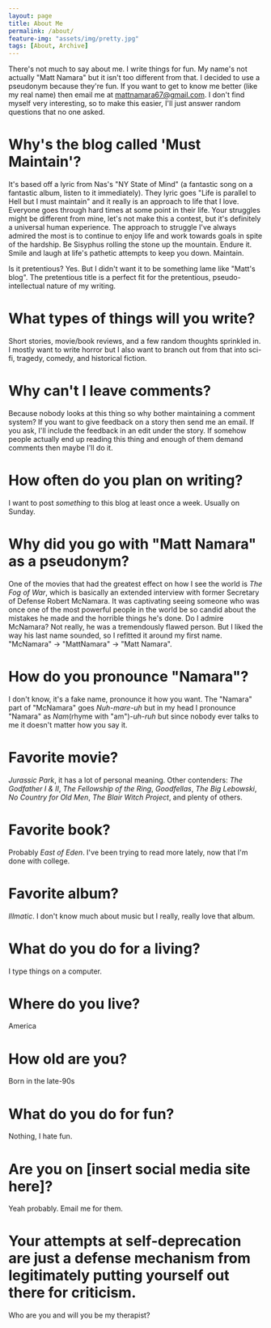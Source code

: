```yaml
---
layout: page
title: About Me
permalink: /about/
feature-img: "assets/img/pretty.jpg"
tags: [About, Archive]
---
```

There's not much to say about me. I write things for fun. My name's not actually "Matt Namara" but it isn't too different from that.
I decided to use a pseudonym because they're fun. If you want to get to know me better (like my real name) then email me at [mattnamara67@gmail.com](mailto:mattnamara67@gmail.com).
I don't find myself very interesting, so to make this easier, I'll just answer random questions that no one asked.

# Why's the blog called 'Must Maintain'?
It's based off a lyric from Nas's "NY State of Mind" (a fantastic song on a fantastic album, listen to it immediately). They
lyric goes "Life is parallel to Hell but I must maintain" and it really is an approach to life that I love. Everyone goes through hard times at some point in their life. Your struggles might be different from mine, let's not make this a contest, but it's definitely a universal human experience. The approach to struggle I've always admired the most is to continue to enjoy life and work towards goals in spite of the hardship. Be Sisyphus rolling the stone up the mountain. Endure it. Smile and laugh at life's pathetic attempts to keep you down. Maintain.

Is it pretentious? Yes. But I didn't want it to be something lame like "Matt's blog". The pretentious title is a perfect fit for the pretentious, pseudo-intellectual nature of my writing.

# What types of things will you write?
Short stories, movie/book reviews, and a few random thoughts sprinkled in. I mostly want to write horror but I also want to branch out from that into sci-fi, tragedy, comedy, and historical fiction.

# Why can't I leave comments?
Because nobody looks at this thing so why bother maintaining a comment system? If you want to give feedback on a story then send me an email. If you ask, I'll include the feedback in an edit under the story. If somehow people actually end up reading this thing and enough of them demand comments then maybe I'll do it.

# How often do you plan on writing?
I want to post *something* to this blog at least once a week. Usually on Sunday.

# Why did you go with "Matt Namara" as a pseudonym?
One of the movies that had the greatest effect on how I see the world is *The Fog of War*, which is basically an extended interview with former Secretary of Defense Robert McNamara. It was captivating seeing someone who was once one of the most powerful people in the world be so candid about the mistakes he made and the horrible things he's done. Do I admire McNamara? Not really, he was a tremendously flawed person. But I liked the way his last name sounded, so I refitted it around my first name. "McNamara" -> "MattNamara" -> "Matt Namara".

# How do you pronounce "Namara"?
I don't know, it's a fake name, pronounce it how you want. The "Namara" part of "McNamara" goes *Nuh-mare-uh* but in my head I pronounce "Namara" as *Nam*(rhyme with "am")-*uh*-*ruh* but since nobody ever talks to me it doesn't matter how you say it.

# Favorite movie?
*Jurassic Park*, it has a lot of personal meaning. Other contenders: *The Godfather I & II*, *The Fellowship of the Ring*, *Goodfellas*, *The Big Lebowski*, *No Country for Old Men*, *The Blair Witch Project*, and plenty of others. 

# Favorite book?
Probably *East of Eden*. I've been trying to read more lately, now that I'm done with college.

# Favorite album?
*Illmatic*. I don't know much about music but I really, really love that album.

# What do you do for a living?
I type things on a computer.

# Where do you live?

America

# How old are you?

Born in the late-90s

# What do you do for fun?
Nothing, I hate fun.

# Are you on [insert social media site here]?
Yeah probably. Email me for them.

# Your attempts at self-deprecation are just a defense mechanism from legitimately putting yourself out there for criticism.
Who are you and will you be my therapist?
